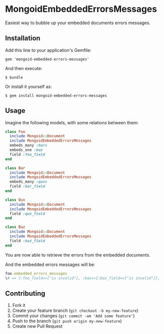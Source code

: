 # MongoidEmbeddedErrorsMessages

Easiest way to bubble up your embedded documents errors messages.

## Installation

Add this line to your application's Gemfile:

    gem 'mongoid-embedded-errors-messages'

And then execute:

    $ bundle

Or install it yourself as:

    $ gem install mongoid-embedded-errors-messages

## Usage

Imagine the following models, with some relations between them:

```ruby
class Foo
  include Mongoid::Document
  include MongoidEmbeddedErrorsMessages
  embeds_many :bars
  embeds_one :baz
  field :foo_field
end

class Bar
  include Mongoid::Document
  include MongoidEmbeddedErrorsMessages
  embeds_many :quxs
  field :bar_field
end

class Qux
  include Mongoid::Document
  include MongoidEmbeddedErrorsMessages
  field :qux_field
end

class Baz
  include Mongoid::Document
  include MongoidEmbeddedErrorsMessages
  field :baz_field
end
```

You are now able to retrieve the errors from the embedded documents.

And the embedded errors messages will be:
```ruby
foo.embedded_errors_messages
\# => {:foo_field=>["is invalid"], :baz=>{:baz_field=>["is invalid"]}, :bars=>[{:bar_field=>["is invalid"], :quxs=>[{:qux_field=>["is invalid"]}, nil, {:qux_field=>["is invalid"]}]}]}
```

## Contributing

1. Fork it
2. Create your feature branch (`git checkout -b my-new-feature`)
3. Commit your changes (`git commit -am 'Add some feature'`)
4. Push to the branch (`git push origin my-new-feature`)
5. Create new Pull Request
